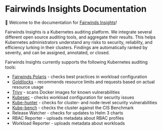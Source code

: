 # Fairwinds Insights Documentation

:book: Welcome to the documentation for [Fairwinds Insights](https://fairwinds.com/insights)!

Fairwinds Insights is a Kubernetes auditing platform. We integrate several different
open source auditing tools, and aggregate their results. This helps Kubernetes
administrators understand any risks to security, reliablity, and efficiency
lurking in their clusters. Findings are automatically ranked by severity, and can
be assigned, annotated, or closed.

Fairwinds Insights currently supports the following Kubernetes auditing tools:
* [Fairwinds Polaris](https://github.com/FairwindsOps/polaris) - checks best practices in workload configuration
* [Goldilocks](https://github.com/FairwindsOps/goldilocks) - recommends resource limits and requests based on actual resource usage
* [Trivy](https://github.com/aquasecurity/trivy) - scans Docker images for known vulnerabilities
* [Kubesec](https://github.com/controlplaneio/kubesec) - checks workload configuration for security issues
* [Kube-hunter](https://github.com/aquasecurity/kube-hunter) - checks for cluster- and node-level security vulnerabilities
* [Kube-bench](https://github.com/aquasecurity/kube-bench) - checks the cluster against the CIS Benchmark
* Release Watcher - checks for updates to Helm 3 charts
* RBAC Reporter - uploads metadata about RBAC profiles
* Workload Reporter - uploads metadata about workloads

